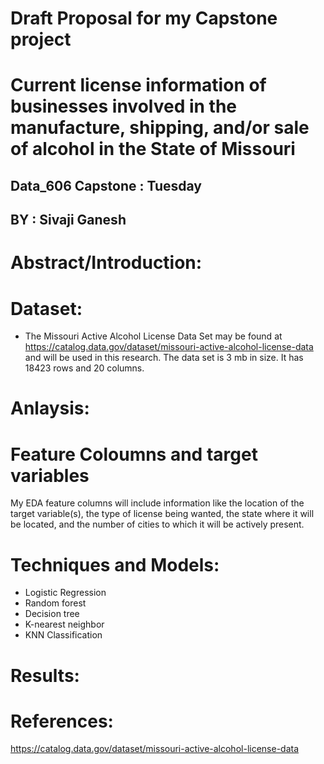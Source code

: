 # Draft Proposal for my Capstone project 

# Current license information of businesses involved in the manufacture, shipping, and/or sale of alcohol in the State of Missouri

## Data_606 Capstone : Tuesday

## BY : Sivaji Ganesh

# Abstract/Introduction:





# Dataset:
* The Missouri Active Alcohol License Data Set may be found at https://catalog.data.gov/dataset/missouri-active-alcohol-license-data and will be used in this research. The data set is 3 mb in size. It has 18423 rows and 20 columns.





# Anlaysis:


# Feature Coloumns and target variables
  My EDA feature columns will include information like the location of the target variable(s), the type of license being wanted, the state where it will be located,   and the number of cities to which it will be actively present.

  


# Techniques and Models:
  * Logistic Regression
  * Random forest
  * Decision tree
  * K-nearest neighbor
  * KNN Classification


# Results:



# References:
  https://catalog.data.gov/dataset/missouri-active-alcohol-license-data



